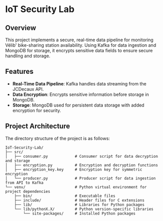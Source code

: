 # IoT Security Lab

## Overview
This project implements a secure, real-time data pipeline for monitoring Vélib' bike-sharing station availability. Using Kafka for data ingestion and MongoDB for storage, it encrypts sensitive data fields to ensure secure handling and storage.

## Features
- **Real-Time Data Pipeline**: Kafka handles data streaming from the JCDecaux API.
- **Data Encryption**: Encrypts sensitive information before storage in MongoDB.
- **Storage**: MongoDB used for persistent data storage with added encryption for security.

## Project Architecture
The directory structure of the project is as follows:

```plaintext
IoT-Security-Lab/
├── src/
│   ├── consumer.py            # Consumer script for data decryption and storage
│   ├── encryption.py          # Encryption and decryption functions
│   ├── encryption_key.key     # Encryption key for symmetric encryption
│   └── producer.py            # Producer script for data ingestion from API to Kafka
└── venv/                      # Python virtual environment for project dependencies
    ├── bin/                   # Executable files
    ├── include/               # Header files for C extensions
    ├── lib/                   # Libraries for Python packages
    └── lib/pythonX.X/         # Python version-specific libraries
        └── site-packages/     # Installed Python packages
